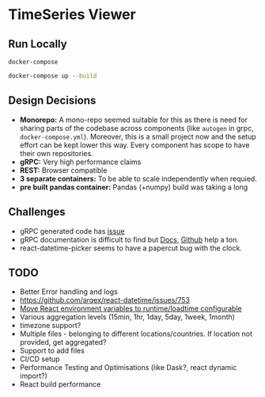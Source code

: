 # TimeSeries Viewer

## Run Locally

`docker-compose`

```bash
docker-compose up --build
```

## Design Decisions

- **Monorepo:** A mono-repo seemed suitable for this as there is need for sharing parts of the codebase across components (like `autogen` in grpc, `docker-compose.yml`). Moreover, this is a small project now and the setup effort can be kept lower this way. Every component has scope to have their own repositories.
- **gRPC:** Very high performance claims
- **REST:** Browser compatible
- **3 separate containers:** To be able to scale independently when requied.
- **pre built pandas container:** Pandas (+numpy) build was taking a long

## Challenges

- gRPC generated code has [issue](https://github.com/protocolbuffers/protobuf/issues/1491)
- gRPC documentation is difficult to find but [Docs](https://github.com/protocolbuffers/protobuf/tree/master/src/google/protobuf), [Github](https://googleapis.dev/python/protobuf/latest/) help a ton.
- react-datetime-picker seems to have a papercut bug with the clock.

## TODO

- Better Error handling and logs
- https://github.com/arqex/react-datetime/issues/753
- [Move React environment variables to runtime/loadtime configurable](https://www.freecodecamp.org/news/how-to-implement-runtime-environment-variables-with-create-react-app-docker-and-nginx-7f9d42a91d70/)
- Various aggregation levels (15min, 1hr, 1day, 5day, 1week, 1month)
- timezone support?
- Multiple files - belonging to different locations/countries. If location not provided, get aggregated?
- Support to add files
- CI/CD setup
- Performance Testing and Optimisations (like Dask?, react dynamic import?)
- React build performance

